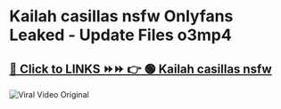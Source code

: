 
 # Kailah casillas nsfw Onlyfans Leaked - Update Files o3mp4

## <h2><a href="https://clipsfans.com/Kailah_casillas_nsfw&ref=git">🔗 Click to LINKS ⏩⏩ 👉 🟢 Kailah casillas nsfw </a></h2>

<a href="https://clipsfans.com/Kailah_casillas_nsfw&ref=git" rel="nofollow" data-target="animated-image.originalLink"><img src="https://i.ibb.co.com/xMMVF88/686577567.gif" alt="Viral Video Original" style="max-width: 100%; display: inline-block;" data-target="animated-image.originalImage"></a>

